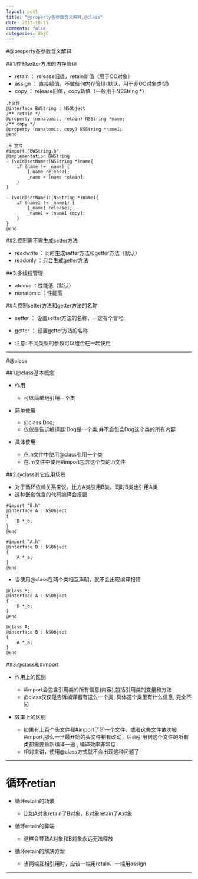 ```yaml
---
layout: post
title: "@property各参数含义解释,@class"
date: 2013-10-15
comments: false
categories: ObjC
---
```


#@property各参数含义解释

##1.控制setter方法的内存管理
- retain ： release旧值，retain新值（用于OC对象）
- assign ： 直接赋值，不做任何内存管理(默认，用于非OC对象类型)
- copy   ： release旧值，copy新值（一般用于NSString *）

```objc
.h文件
@interface BWString : NSObject
/** retain */
@property (nonatomic, retain) NSString *name;
/** copy */
@property (nonatomic, copy) NSString *name1;
@end

.m 文件
#import "BWString.h"
@implementation BWString
- (void)setName:(NSString *)name{
    if (name != _name) {
        [_name release];
        _name = [name retain];
    }
}

- (void)setName1:(NSString *)name1{
    if (name1 != _name1) {
        [_name1 release];
        _name1 = [name1 copy];
    }
}
@end
```

##2.控制需不需生成setter方法
- readwrite ：同时生成setter方法和getter方法（默认）
- readonly  ：只会生成getter方法

##3.多线程管理
- atomic    ：性能低（默认）
- nonatomic ：性能高

##4.控制setter方法和getter方法的名称
- setter ： 设置setter方法的名称，一定有个冒号:
- getter ： 设置getter方法的名称


- 注意: 不同类型的参数可以组合在一起使用

---

#@class

##1.@class基本概念
- 作用
    + 可以简单地引用一个类

- 简单使用
    + @class Dog;
    + 仅仅是告诉编译器:Dog是一个类;并不会包含Dog这个类的所有内容

- 具体使用
    + 在.h文件中使用@class引用一个类
    + 在.m文件中使用#import包含这个类的.h文件


##2.@class其它应用场景
- 对于循环依赖关系来说，比方A类引用B类，同时B类也引用A类
- 这种嵌套包含的代码编译会报错

```
#import "B.h"
@interface A : NSObject
{
    B *_b;
}
@end

#import “A.h"
@interface B : NSObject
{
    A *_a;
}
@end

```

- 当使用@class在两个类相互声明，就不会出现编译报错

```
@class B;
@interface A : NSObject
{
    B *_b;
}
@end

@class A;
@interface B : NSObject
{
    A *_a;
}
@end
```


##3.@class和#import
- 作用上的区别
    + #import会包含引用类的所有信息(内容),包括引用类的变量和方法
    + @class仅仅是告诉编译器有这么一个类, 具体这个类里有什么信息, 完全不知

- 效率上的区别
    + 如果有上百个头文件都#import了同一个文件，或者这些文件依次被#import,那么一旦最开始的头文件稍有改动，后面引用到这个文件的所有类都需要重新编译一遍 , 编译效率非常低
    + 相对来讲，使用@class方式就不会出现这种问题了

---


# 循环retian

- 循环retain的场景
    + 比如A对象retain了B对象，B对象retain了A对象

- 循环retain的弊端
    + 这样会导致A对象和B对象永远无法释放

- 循环retain的解决方案
    + 当两端互相引用时，应该一端用retain、一端用assign

---
